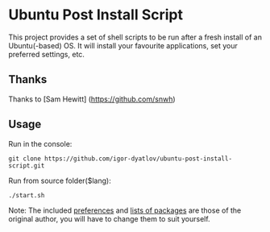 # Ubuntu Post Install Script
This project provides a set of shell scripts to be run after a fresh install of an Ubuntu(-based) OS. It will install your favourite applications, set your preferred settings, etc.

## Thanks
Thanks to 
[Sam Hewitt] (https://github.com/snwh)  

## Usage

Run in the console:

    git clone https://github.com/igor-dyatlov/ubuntu-post-install-script.git

Run from source folder($lang):

    ./start.sh

Note: The included [preferences](functions/configure) and [lists of packages](data) are those of the original author, you will have to change them to suit yourself.
